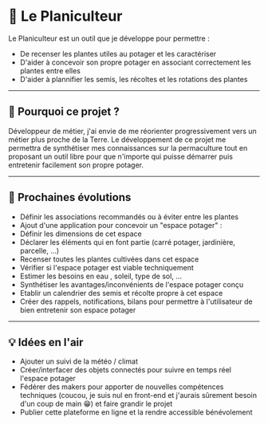 # 🌱 Le Planiculteur

Le Planiculteur est un outil que je développe pour permettre : 
- De recenser les plantes utiles au potager et les caractériser
- D'aider à concevoir son propre potager en associant correctement les plantes entre elles
- D'aider à plannifier les semis, les récoltes et les rotations des plantes

---

## 🌼 Pourquoi ce projet ?

Développeur de métier, j'ai envie de me réorienter progressivement vers un métier plus proche de la Terre.
Le développement de ce projet me permettra de synthétiser mes connaissances sur la permaculture tout en proposant un outil libre pour que n'importe qui puisse démarrer puis entretenir facilement son propre potager.

---

## 🚀 Prochaines évolutions

- Définir les associations recommandés ou à éviter entre les plantes
- Ajout d'une application pour concevoir un "espace potager" : 
 - Définir les dimensions de cet espace
 - Déclarer les éléments qui en font partie (carré potager, jardinière, parcelle, ...)
 - Recenser toutes les plantes cultivées dans cet espace
 - Vérifier si l'espace potager est viable techniquement
 - Estimer les besoins en eau , soleil, type de sol, ...
 - Synthétiser les avantages/inconvénients de l'espace potager conçu
 - Etablir un calendrier des semis et récolte propre à cet espace
 - Créer des rappels, notifications, bilans pour permettre à l'utilisateur de bien entretenir son espace potager

---

## 💡 Idées en l'air

- Ajouter un suivi de la météo / climat
- Créer/interfacer des objets connectés pour suivre en temps réel l'espace potager
- Fédérer des makers pour apporter de nouvelles compétences techniques (coucou, je suis nul en front-end et j'aurais sûrement besoin d'un coup de main 😁) et faire grandir le projet
- Publier cette plateforme en ligne et la rendre accessible bénévolement



